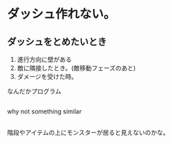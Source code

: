 
# ダッシュ作れない。

## ダッシュをとめたいとき

1. 進行方向に壁がある
2. 敵に隣接したとき。(敵移動フェーズのあと)
3. ダメージを受けた時。


なんだかプログラム

##

why not something similar

##

階段やアイテムの上にモンスターが居ると見えないのかな。
